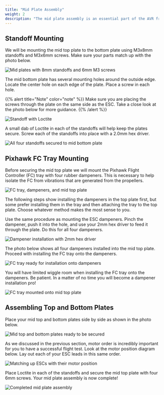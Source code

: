 ```yaml
---
title: "Mid Plate Assembly"
weight: 2
description: "The mid plate assembly is an essential part of the AVR frame. It holds the motor arms, ESC leads, and Pixhawk FC."
---
```


## Standoff Mounting

We will be mounting the mid top plate to the bottom plate using M3x8mm standoffs and M3x6mm screws. Make sure your parts match up with the photo below.

![Mid plates with 8mm standoffs and 6mm M3 screws](mid_plate_assembly_1.jpg)

The mid bottom plate has several mounting holes around the outside edge. Locate the center hole on each edge of the plate. Place a screw in each hole.

{{% alert title="Note" color="note" %}}
Make sure you are placing the screws through the plate on the same side as the ESC. Take a close look at the photo below for more guidance.
{{% /alert %}}

![Standoff with Loctite](mid_plate_assembly_2.jpg)

A small dab of Loctite in each of the standoffs will help keep the plates secure. Screw each of the standoffs into place with a 2.0mm hex driver.

![All four standoffs secured to mid bottom plate](mid_plate_assembly_3.jpg)

## Pixhawk FC Tray Mounting

Before securing the mid top plate we will mount the Pixhawk Flight Controller (FC) tray with four rubber dampeners. This is necessary to help isolate the FC from vibrations that are generated from the propellers.

![FC tray, dampeners, and mid top plate](mid_plate_assembly_4.jpg)

The following steps show installing the dampeners in the top plate first, but some prefer installing them in the tray and then attaching the tray to the top plate. Choose whatever method makes the most sense to you.

Use the same procedure as mounting the ESC dampeners. Pinch the dampener, push it into the hole, and use your 2mm hex driver to feed it through the plate. Do this for all four dampeners.

![Dampener installation with 2mm hex driver](mid_plate_assembly_5.jpg)

The photo below shows all four dampeners installed into the mid top plate. Proceed with installing the FC tray onto the dampeners.

![FC tray ready for installation onto dampeners](mid_plate_assembly_6.jpg)

You will have limited wiggle room when installing the FC tray onto the dampeners. Be patient. In a matter of no time you will become a dampener installation pro!

![FC tray mounted onto mid top plate](mid_plate_assembly_7.jpg)

## Assembling Top and Bottom Plates

Place your mid top and bottom plates side by side as shown in the photo below.

![Mid top and bottom plates ready to be secured](mid_plate_assembly_8.jpg)

As we discussed in the previous section, motor order is incredibly important for you to have a successful flight test. Look at the motor position diagram below. Lay out each of your ESC leads in this same order.

![Matching up ESCs with their motor position](mid_plate_assembly_9.jpg)

Place Loctite in each of the standoffs and secure the mid top plate with four 6mm screws. Your mid plate assembly is now complete!

![Completed mid plate assembly](mid_plate_assembly_10.jpg)

